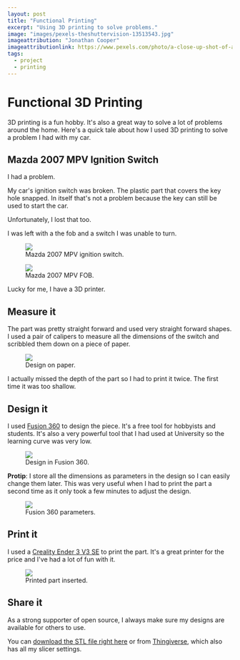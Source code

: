 ```yaml
---
layout: post
title: "Functional Printing"
excerpt: "Using 3D printing to solve problems."
image: "images/pexels-theshuttervision-13513543.jpg"
imageattribution: "Jonathan Cooper"
imageattributionlink: https://www.pexels.com/photo/a-close-up-shot-of-a-3d-printer-13513543
tags:
  - project
  - printing
---
```


# Functional 3D Printing

3D printing is a fun hobby. It's also a great way to solve a lot of problems around the home. Here's a quick tale about how I used 3D printing to solve a problem I had with my car.

## Mazda 2007 MPV Ignition Switch

I had a problem.

My car's ignition switch was broken. The plastic part that covers the key hole snapped. In itself that's not a problem because the key can still be used to start the car.

Unfortunately, I lost that too.

I was left with a the fob and a switch I was unable to turn.

<figure>
  <img src="/images/print-key-empty.png">
  <figcaption>Mazda 2007 MPV ignition switch.</figcaption>
</figure>
<figure>
  <img src="/images/print-key-fob.png">
  <figcaption>Mazda 2007 MPV FOB.</figcaption>
</figure>

Lucky for me, I have a 3D printer.

## Measure it

The part was pretty straight forward and used very straight forward shapes. I used a pair of calipers to measure all the dimensions of the switch and scribbled them down on a piece of paper.

<figure>
  <img src="/images/print-key-design.png">
  <figcaption>Design on paper.</figcaption>
</figure>

I actually missed the depth of the part so I had to print it twice. The first time it was too shallow.

## Design it

I used [Fusion 360](https://www.autodesk.com/products/fusion-360) to design the piece. It's a free tool for hobbyists and students. It's also a very powerful tool that I had used at University so the learning curve was very low.

<figure>
  <img src="/images/print-key-cad.png">
  <figcaption>Design in Fusion 360.</figcaption>
</figure>

**Protip**: I store all the dimensions as parameters in the design so I can easily change them later. This was very useful when I had to print the part a second time as it only took a few minutes to adjust the design.

<figure>
  <img src="/images/print-key-params.png">
  <figcaption>Fusion 360 parameters.</figcaption>
</figure>

## Print it

I used a [Creality Ender 3 V3 SE](https://www.creality.com/products/creality-ender-3-v3-se) to print the part. It's a great printer for the price and I've had a lot of fun with it.

<figure>
  <img src="/images/print-key-inserted.png">
  <figcaption>Printed part inserted.</figcaption>
</figure>

## Share it

As a strong supporter of open source, I always make sure my designs are available for others to use.

You can [download the STL file right here](/stls/Mazda2007MPVKey.stl) or from [Thingiverse](https://www.thingiverse.com/thing:6713948), which also has all my slicer settings.
